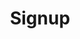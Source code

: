 ---
layout: signup
title: Signup
permalink: /signup/
mom: MoM
subtitle3: Effective meetings are hard work. Apart from the agenda at hand, someone needs to be thinking about the processes and following up. 
email: E-Mail
pwd: Password
name1: Name
haveaccount: already, have an account?
---